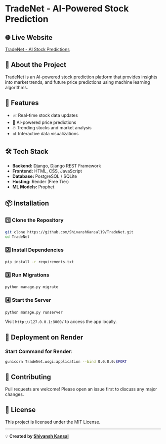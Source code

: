 # TradeNet - AI-Powered Stock Prediction

## 🌐 Live Website

[TradeNet - AI Stock Predictions](https://tradenet.onrender.com)

## 📌 About the Project

TradeNet is an AI-powered stock prediction platform that provides insights into market trends, and future price predictions using machine learning algorithms.

## 🚀 Features

- 📈 Real-time stock data updates
- 🤖 AI-powered price predictions
- 🔥 Trending stocks and market analysis
- 📊 Interactive data visualizations

## 🛠️ Tech Stack

- **Backend:** Django, Django REST Framework
- **Frontend:** HTML, CSS, JavaScript
- **Database:** PostgreSQL / SQLite
- **Hosting:** Render (Free Tier)
- **ML Models:** Prophet

## 📦 Installation

### 1️⃣ Clone the Repository

```bash
git clone https://github.com/ShivanshKansal19/TradeNet.git
cd TradeNet
```

### 2️⃣ Install Dependencies

```bash
pip install -r requirements.txt
```

### 3️⃣ Run Migrations

```bash
python manage.py migrate
```

### 4️⃣ Start the Server

```bash
python manage.py runserver
```

Visit `http://127.0.0.1:8000/` to access the app locally.

## 🚢 Deployment on Render

### Start Command for Render:

```bash
gunicorn TradeNet.wsgi:application --bind 0.0.0.0:$PORT
```

## 🤝 Contributing

Pull requests are welcome! Please open an issue first to discuss any major changes.

## 📜 License

This project is licensed under the MIT License.

---

💡 **Created by [Shivansh Kansal](https://github.com/ShivanshKansal19)**
